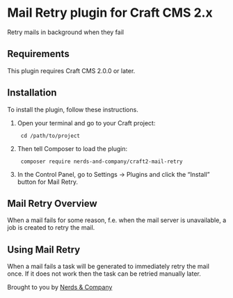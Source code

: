 # Mail Retry plugin for Craft CMS 2.x

Retry mails in background when they fail

## Requirements

This plugin requires Craft CMS 2.0.0 or later.

## Installation

To install the plugin, follow these instructions.

1. Open your terminal and go to your Craft project:

        cd /path/to/project

2. Then tell Composer to load the plugin:

        composer require nerds-and-company/craft2-mail-retry

3. In the Control Panel, go to Settings → Plugins and click the “Install” button for Mail Retry.

## Mail Retry Overview

When a mail fails for some reason, f.e. when the mail server is unavailable, a job is created to retry the mail.

## Using Mail Retry

When a mail fails a task will be generated to immediately retry the mail once.
If it does not work then the task can be retried manually later.

Brought to you by [Nerds & Company](nerds.company)
